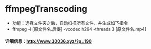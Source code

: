 # ffmpegTranscoding
 - 功能：选择文件夹之后，自动扫描所有文件，并生成如下指令
 - ffmpeg -i [原文件名.后缀] -vcodec h264 -threads 3 [原文件名.mp4]
####  详细信息：http://www.30036.xyz/?p=190